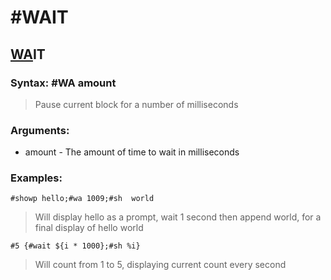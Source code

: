 # #WAIT

## <u>WA</u>IT

### **Syntax:** #WA amount
> Pause current block for a number of milliseconds

### **Arguments:**
- amount - The amount of time to wait in milliseconds

### **Examples:**
`#showp hello;#wa 1009;#sh  world`
> Will display hello as a prompt, wait 1 second then append world, for a final display of hello world

`#5 {#wait ${i * 1000};#sh %i}`
>Will count from 1 to 5, displaying current count every second